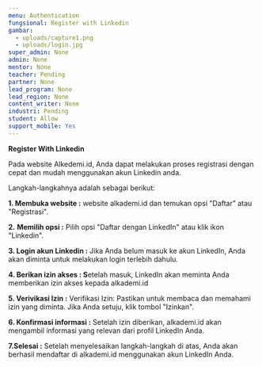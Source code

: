 ```yaml
---
menu: Authentication
fungsional: Register with Linkedin
gambar:
  - uploads/capture1.png
  - uploads/login.jpg
super_admin: None
admin: None
mentor: None
teacher: Pending
partner: None
lead_program: None
lead_region: None
content_writer: None
industri: Pending
student: Allow
support_mobile: Yes
---
```

**Register With Linkedin**

Pada website Alkedemi.id, Anda dapat melakukan proses registrasi dengan cepat dan mudah menggunakan akun Linkedin anda.

 Langkah-langkahnya adalah sebagai berikut: 

**1﻿. Membuka website :** website alkademi.id dan temukan opsi "Daftar" atau "Registrasi".

**2﻿.** **Memilih opsi :** Pilih opsi "Daftar dengan LinkedIn" atau klik ikon "Linkedin".

**3﻿. Login akun Linkedin :** Jika Anda belum masuk ke akun LinkedIn, Anda akan diminta untuk melakukan login terlebih dahulu.

**4﻿. Berikan izin akses : S**etelah masuk, LinkedIn akan meminta Anda memberikan izin akses kepada alkademi.id

**5﻿. Verivikasi Izin :** Verifikasi Izin: Pastikan untuk membaca dan memahami izin yang diminta. Jika Anda setuju, klik tombol "Izinkan".

**6﻿. Konfirmasi informasi :** Setelah izin diberikan, alkademi.id akan mengambil informasi yang relevan dari profil LinkedIn Anda. 

**7﻿.Selesai :** Setelah menyelesaikan langkah-langkah di atas, Anda akan berhasil mendaftar di alkademi.id menggunakan akun LinkedIn Anda.